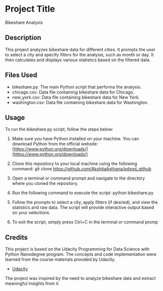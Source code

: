 # Project Title

Bikeshare Analysis

## Description

This project analyzes bikeshare data for different cities. It prompts the user to select a city and specify filters for the analysis, such as month or day. It then calculates and displays various statistics based on the filtered data.

## Files Used

- bikeshare.py: The main Python script that performs the analysis.
- chicago.csv: Data file containing bikeshare data for Chicago.
- new_york.csv: Data file containing bikeshare data for New York.
- washington.csv: Data file containing bikeshare data for Washington.

## Usage

To run the bikeshare.py script, follow the steps below:

1. Make sure you have Python installed on your machine. You can download Python from the official website: [https://www.python.org/downloads/](https://www.python.org/downloads/)

2. Clone this repository to your local machine using the following command:
git clone https://github.com/AkshitaAsthana/pdsnd_github


3. Open a terminal or command prompt and navigate to the directory where you cloned the repository.

4. Run the following command to execute the script:
python bikeshare.py

5. Follow the prompts to select a city, apply filters (if desired), and view the statistics and raw data.
The script will provide interactive output based on your selections.

6. To exit the script, simply press Ctrl+C in the terminal or command promp

## Credits

This project is based on the Udacity Programming for Data Science with Python Nanodegree program. The concepts and code implementation were learned from the course materials provided by Udacity.

- [Udacity](https://www.udacity.com/course/programming-for-data-science-nanodegree--nd104)

The project was inspired by the need to analyze bikeshare data and extract meaningful insights from it.

